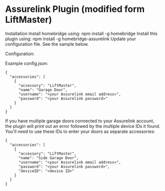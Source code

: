 
# Assurelink Plugin (modified form LiftMaster)

Installation
Install homebridge using: npm install -g homebridge
Install this plugin using: npm install -g homebridge-assurelink
Update your configuration file. See the sample below.

Configuration:

Example config.json:

    {
      "accessories": [
        {
          "accessory": "LiftMaster",
          "name": "Garage Door",
          "username": "<your Assurelink email address>",
          "password": "<your Assurelink password>"
        }
      ]
    }

If you have multiple garage doors connected to your Assurelink account, the plugin will print out an error followed by the multiple device IDs it found. You'll need to use these IDs to enter your doors as separate accessories:

    {
      "accessories": [
        {
          "accessory": "LiftMaster",
          "name": "Side Garage Door",
          "username": "<your Assurelink email address>",
          "password": "<your Assurelink password>",
          "deviceID": "<device ID>"
        }
      ]
    }
